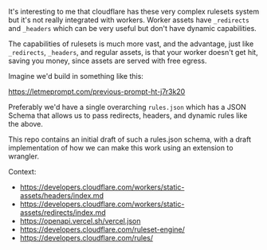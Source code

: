 It's interesting to me that cloudflare has these very complex rulesets system but it's not really integrated with workers. Worker assets have `_redirects` and `_headers` which can be very useful but don't have dynamic capabilities.

The capabilities of rulesets is much more vast, and the advantage, just like `_redirects`, `_headers`, and regular assets, is that your worker doesn't get hit, saving you money, since assets are served with free egress.

Imagine we'd build in something like this:

https://letmeprompt.com/previous-prompt-ht-j7r3k20

Preferably we'd have a single overarching `rules.json` which has a JSON Schema that allows us to pass redirects, headers, and dynamic rules like the above.

This repo contains an initial draft of such a rules.json schema, with a draft implementation of how we can make this work using an extension to wrangler.

Context:

- https://developers.cloudflare.com/workers/static-assets/headers/index.md
- https://developers.cloudflare.com/workers/static-assets/redirects/index.md
- https://openapi.vercel.sh/vercel.json
- https://developers.cloudflare.com/ruleset-engine/
- https://developers.cloudflare.com/rules/
